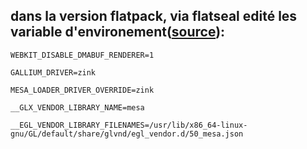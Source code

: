 ## dans la version flatpack, via flatseal edité les variable d'environement(<a href="https://github.com/bambulab/BambuStudio/issues/4626">source</a>): 

<code>WEBKIT_DISABLE_DMABUF_RENDERER=1
</code>

<code>GALLIUM_DRIVER=zink
</code>

<code>MESA_LOADER_DRIVER_OVERRIDE=zink
</code>

<code>__GLX_VENDOR_LIBRARY_NAME=mesa
</code>

<code>__EGL_VENDOR_LIBRARY_FILENAMES=/usr/lib/x86_64-linux-gnu/GL/default/share/glvnd/egl_vendor.d/50_mesa.json
</code>
